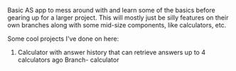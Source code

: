 Basic AS app to mess around with and learn some of the basics before gearing up for a larger project. This will mostly just be silly features on their own branches along with some mid-size components, like calculators, etc.

Some cool projects I've done on here: 

1. Calculator with answer history that can retrieve answers up to 4 calculators ago
Branch- calculator
